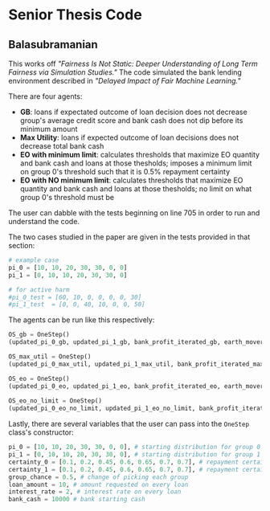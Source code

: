 # Senior Thesis Code
## Balasubramanian

This works off *"Fairness Is Not Static: Deeper Understanding of Long Term Fairness via Simulation Studies."* The code simulated the bank lending environment described in *"Delayed Impact of Fair Machine Learning."*

There are four agents:
- **GB**: loans if expectated outcome of loan decision does not decrease group's average credit score and bank cash does not dip before its minimum amount
-  **Max Utility**: loans if expected outcome of loan decisions does not decrease total bank cash
-  **EO with minimum limit**: calculates thresholds that maximize EO quantity and bank cash and loans at those thesholds; imposes a minimum limit on group 0's threshold such that it is 0.5% repayment certainty
 - **EO with NO minimum limit**: calculates thresholds that maximize EO quantity and bank cash and loans at those thesholds; no limit on what group 0's threshold must be

The user can dabble with the tests beginning on line 705 in order to run and understand the code.

The two cases studied in the paper are given in the tests provided in that section:
```python
# example case
pi_0 = [10, 10, 20, 30, 30, 0, 0]
pi_1 = [0, 10, 10, 20, 30, 30, 0]

# for active harm
#pi_0_test = [60, 10, 0, 0, 0, 0, 30]
#pi_1_test  = [0, 0, 40, 10, 0, 0, 50]
```

The agents can be run like this respectively:
```python
OS_gb = OneStep()
(updated_pi_0_gb, updated_pi_1_gb, bank_profit_iterated_gb, earth_mover_distance_initial_gb, earth_mover_distance_after_gb, change_average_pi_0_gb, change_average_pi_1_gb, total_loans_0_gb, total_loans_1_gb, successful_loans_0_gb, successful_loans_1_gb, successful_loans_total_0_gb, successful_loans_total_1_gb) = OS_gb.iterate(iterations, OS_gb.gb_one_step, False) # always pass in False

OS_max_util = OneStep()
(updated_pi_0_max_util, updated_pi_1_max_util, bank_profit_iterated_max_util, earth_mover_distance_initial_max_util, earth_mover_distance_after_max_util, change_average_pi_0_max_util, change_average_pi_1_max_util, total_loans_0_max_util, total_loans_1_max_util, successful_loans_0_max_util, successful_loans_1_max_util, successful_loans_total_0_max_util, successful_loans_total_1_max_util) = OS_max_util.iterate(iterations, OS_max_util.max_one_step, False) # always pass in False

OS_eo = OneStep()
(updated_pi_0_eo, updated_pi_1_eo, bank_profit_iterated_eo, earth_mover_distance_initial_eo, earth_mover_distance_after_eo, change_average_pi_0_eo, change_average_pi_1_eo, total_loans_0_eo, total_loans_1_eo, successful_loans_0_eo, successful_loans_1_eo, successful_loans_total_0_eo, successful_loans_total_1_eo) = OS_eo.iterate(iterations, OS_eo.eo_one_step, False) # always pass in False to run EO with limit
    
OS_eo_no_limit = OneStep()
(updated_pi_0_eo_no_limit, updated_pi_1_eo_no_limit, bank_profit_iterated_eo_no_limit, earth_mover_distance_initial_eo_no_limit, earth_mover_distance_after_eo_no_limit, change_average_pi_0_eo_no_limit, change_average_pi_1_eo_no_limit, total_loans_0_eo_no_limit, total_loans_1_eo_no_limit, successful_loans_0_eo_no_limit, successful_loans_1_eo_no_limit, successful_loans_total_0_eo_no_limit, successful_loans_total_1_eo_no_limit) = OS_eo_no_limit.iterate(iterations, OS_eo_no_limit.eo_one_step, True) # always pass in True to run EO with NO limit
```

Lastly, there are several variables that the user can pass into the ```OneStep``` class's constructor:
```python
pi_0 = [10, 10, 20, 30, 30, 0, 0], # starting distribution for group 0 (disadvantaged group)
pi_1 = [0, 10, 10, 20, 30, 30, 0], # starting distribution for group 1 (advantaged group)
certainty_0 = [0.1, 0.2, 0.45, 0.6, 0.65, 0.7, 0.7], # repayment certainty for group 0 (disadvantaged group),
certainty_1 = [0.1, 0.2, 0.45, 0.6, 0.65, 0.7, 0.7], # repayment certainty for group 1 (advantaged group), same for both groups in the model
group_chance = 0.5, # change of picking each group
loan_amount = 10, # amount requested on every loan
interest_rate = 2, # interest rate on every loan
bank_cash = 10000 # bank starting cash
```

